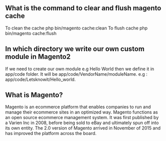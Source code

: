 ## What is the command to clear and flush magento cache
 To clean the cache 
  php bin/magento cache:clean
  To flush cache
  php bin/magento cache:flush

## In which directory we write our own custom module in Magento2
If we need to create our own module e.g Hello World then we define it in
app/code folder. It will be app/code/VendorName/moduleName.
e.g : app/code/Letsknowit/Hello_world.

## What is Magento?
Magento is an ecommerce platform that enables companies to run and manage their ecommerce sites in an optimized way. Magento functions as an open source ecommerce management system. It was first published by a Varien Inc in 2008, before being sold to eBay and ultimately spun off into its own entity. The 2.0 version of Magento arrived in November of 2015 and has improved the platform across the board.
